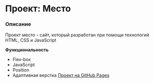 # Проект: Место 

### Описание
Проект место - сайт, который разработан при помощи технологий HTML, CSS и JavaScript


**Функциональность**
* Flex-box
* JavaScript
* Position
* Адаптивная верстка
[Проект на GitHub Pages](https://akrivonogova.github.io/russian-travel/)




